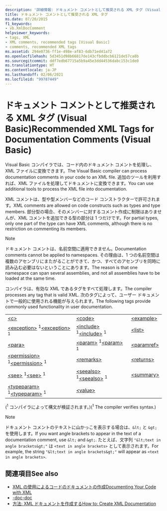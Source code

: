 ```yaml
---
description: '詳細情報: ドキュメント コメントとして推奨される XML タグ (Visual Basic)'
title: ドキュメント コメントとして推奨される XML タグ
ms.date: 07/20/2015
f1_keywords:
- vb.XmlDocComment
helpviewer_keywords:
- tags, XML
- XML comments, recommended tags [Visual Basic]
- comments, recommended XML tags
ms.assetid: 294e0736-ff1e-498e-af83-6db71ed41a72
ms.openlocfilehash: 5d3451d98b66817de143cfbddbcb6121de57ca8b
ms.sourcegitcommit: ddf7edb67715a5b9a45e3dd44536dabc153c1de0
ms.translationtype: HT
ms.contentlocale: ja-JP
ms.lasthandoff: 02/06/2021
ms.locfileid: "99787449"
---
```

# <a name="recommended-xml-tags-for-documentation-comments-visual-basic"></a><span data-ttu-id="905b0-103">ドキュメント コメントとして推奨される XML タグ (Visual Basic)</span><span class="sxs-lookup"><span data-stu-id="905b0-103">Recommended XML Tags for Documentation Comments (Visual Basic)</span></span>

<span data-ttu-id="905b0-104">Visual Basic コンパイラでは、コード内のドキュメント コメントを処理し、XML ファイルに変換できます。</span><span class="sxs-lookup"><span data-stu-id="905b0-104">The Visual Basic compiler can process documentation comments in your code to an XML file.</span></span> <span data-ttu-id="905b0-105">追加のツールを利用すれば、XML ファイルを処理してドキュメントに変換できます。</span><span class="sxs-lookup"><span data-stu-id="905b0-105">You can use additional tools to process the XML file into documentation.</span></span>  
  
 <span data-ttu-id="905b0-106">XML コメントは、型や型メンバーなどのコード コンストラクターで許可されます。</span><span class="sxs-lookup"><span data-stu-id="905b0-106">XML comments are allowed on code constructs such as types and type members.</span></span> <span data-ttu-id="905b0-107">部分型の場合、そのメンバーに対するコメント作成に制限はありませんが、XML コメントを追加できる型の部分は 1 つだけです。</span><span class="sxs-lookup"><span data-stu-id="905b0-107">For partial types, only one part of the type can have XML comments, although there is no restriction on commenting its members.</span></span>  
  
> [!NOTE]
> <span data-ttu-id="905b0-108">ドキュメント コメントは、名前空間に適用できません。</span><span class="sxs-lookup"><span data-stu-id="905b0-108">Documentation comments cannot be applied to namespaces.</span></span> <span data-ttu-id="905b0-109">その理由は、1 つの名前空間は複数のアセンブリにまたがることができて、かつ、すべてのアセンブリを同時に読み込む必要はないということにあります。</span><span class="sxs-lookup"><span data-stu-id="905b0-109">The reason is that one namespace can span several assemblies, and not all assemblies have to be loaded at the same time.</span></span>  
  
 <span data-ttu-id="905b0-110">コンパイラは、有効な XML であるタグをすべて処理します。</span><span class="sxs-lookup"><span data-stu-id="905b0-110">The compiler processes any tag that is valid XML.</span></span> <span data-ttu-id="905b0-111">次のタグによって、ユーザー ドキュメントで一般的に使用される機能が与えられます。</span><span class="sxs-lookup"><span data-stu-id="905b0-111">The following tags provide commonly used functionality in user documentation.</span></span>  
  
||||  
|---|---|---|  
|[\<c>](c.md)|[\<code>](code.md)|[\<example>](example.md)|  
|<span data-ttu-id="905b0-112">[\<exception>](exception.md) <sup>1</sup></span><span class="sxs-lookup"><span data-stu-id="905b0-112">[\<exception>](exception.md) <sup>1</sup></span></span>|<span data-ttu-id="905b0-113">[\<include>](include.md) <sup>1</sup></span><span class="sxs-lookup"><span data-stu-id="905b0-113">[\<include>](include.md) <sup>1</sup></span></span>|[\<list>](list.md)|  
|[\<para>](para.md)|<span data-ttu-id="905b0-114">[\<param>](param.md) <sup>1</sup></span><span class="sxs-lookup"><span data-stu-id="905b0-114">[\<param>](param.md) <sup>1</sup></span></span>|[\<paramref>](paramref.md)|  
|<span data-ttu-id="905b0-115">[\<permission>](permission.md) <sup>1</sup></span><span class="sxs-lookup"><span data-stu-id="905b0-115">[\<permission>](permission.md) <sup>1</sup></span></span>|[\<remarks>](remarks.md)|[\<returns>](returns.md)|  
|<span data-ttu-id="905b0-116">[\<see>](see.md) <sup>1</sup></span><span class="sxs-lookup"><span data-stu-id="905b0-116">[\<see>](see.md) <sup>1</sup></span></span>|<span data-ttu-id="905b0-117">[\<seealso>](seealso.md) <sup>1</sup></span><span class="sxs-lookup"><span data-stu-id="905b0-117">[\<seealso>](seealso.md) <sup>1</sup></span></span>|[\<summary>](summary.md)|  
|<span data-ttu-id="905b0-118">[\<typeparam>](typeparam.md) <sup>1</sup></span><span class="sxs-lookup"><span data-stu-id="905b0-118">[\<typeparam>](typeparam.md) <sup>1</sup></span></span>|[\<value>](value.md)||  
  
 <span data-ttu-id="905b0-119">(<sup>1</sup> コンパイラによって構文が検証されます。)</span><span class="sxs-lookup"><span data-stu-id="905b0-119">(<sup>1</sup> The compiler verifies syntax.)</span></span>  
  
> [!NOTE]
> <span data-ttu-id="905b0-120">ドキュメント コメントのテキストに山かっこを表示する場合は、`&lt;` と `&gt;` を使用します。</span><span class="sxs-lookup"><span data-stu-id="905b0-120">If you want angle brackets to appear in the text of a documentation comment, use `&lt;` and `&gt;`.</span></span> <span data-ttu-id="905b0-121">たとえば、文字列 `"&lt;text in angle brackets&gt;"` は `<text in angle brackets>` として表示されます。</span><span class="sxs-lookup"><span data-stu-id="905b0-121">For example, the string `"&lt;text in angle brackets&gt;"` will appear as `<text in angle brackets>`.</span></span>  
  
## <a name="see-also"></a><span data-ttu-id="905b0-122">関連項目</span><span class="sxs-lookup"><span data-stu-id="905b0-122">See also</span></span>

- [<span data-ttu-id="905b0-123">XML の使用によるコードのドキュメントの作成</span><span class="sxs-lookup"><span data-stu-id="905b0-123">Documenting Your Code with XML</span></span>](../../programming-guide/program-structure/documenting-your-code-with-xml.md)
- [<span data-ttu-id="905b0-124">-doc</span><span class="sxs-lookup"><span data-stu-id="905b0-124">-doc</span></span>](../../reference/command-line-compiler/doc.md)
- [<span data-ttu-id="905b0-125">方法: XML ドキュメントを作成する</span><span class="sxs-lookup"><span data-stu-id="905b0-125">How to: Create XML Documentation</span></span>](../../programming-guide/program-structure/how-to-create-xml-documentation.md)
